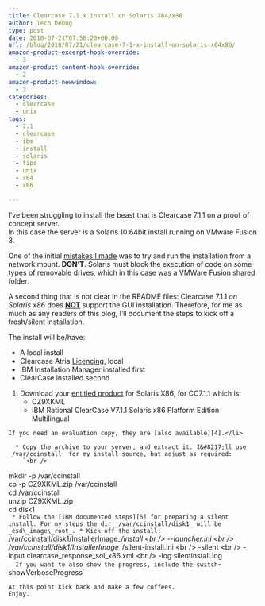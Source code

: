 ```yaml
---
title: Clearcase 7.1.x install on Solaris X64/x86
author: Tech Debug
type: post
date: 2010-07-21T07:58:20+00:00
url: /blog/2010/07/21/clearcase-7-1-x-install-on-solaris-x64x86/
amazon-product-excerpt-hook-override:
  - 3
amazon-product-content-hook-override:
  - 2
amazon-product-newwindow:
  - 3
categories:
  - clearcase
  - unix
tags:
  - 7.1
  - clearcase
  - ibm
  - install
  - solaris
  - tips
  - unix
  - x64
  - x86

---
```

I&#8217;ve been struggling to install the beast that is Clearcase 7.1.1 on a proof of concept server.  
In this case the server is a Solaris 10 64bit install running on VMware Fusion 3.

One of the initial [mistakes I made][1] was to try and run the installation from a network mount. **DON&#8217;T**. Solaris must block the execution of code on some types of removable drives, which in this case was a VMWare Fusion shared folder.

A second thing that is not clear in the README files: Clearcase 7.1.1 _on Solaris x86_ does **[NOT][1]** support the GUI installation. Therefore, for me as much as any readers of this blog, I&#8217;ll document the steps to kick off a fresh/silent installation.

The install will be/have:

  * A local install
  * Clearcase Atria [Licencing][2], local
  * IBM Installation Manager installed first
  * ClearCase installed second

  1. Download your [entitled product][3] for Solaris X86, for CC7.1.1 which is: 
      * CZ9XKML
      * IBM Rational ClearCase V7.1.1 Solaris x86 Platform Edition Multilingual
    
    If you need an evaluation copy, they are [also available][4].</li> 
    
      * Copy the archive to your server, and extract it. I&#8217;ll use _/var/ccinstall_ for my install source, but adjust as required:  
        `<br />
mkdir -p /var/ccinstall<br />
cp -p CZ9XKML.zip /var/ccinstall<br />
cd /var/ccinstall<br />
unzip CZ9XKML.zip<br />
cd disk1<br />
` 
      * Follow the [IBM documented steps][5] for preparing a silent install. For my steps the dir _/var/ccinstall/disk1_ will be _esd\_image\_root_.
      * Kick off the install:  
        `<br />
/var/ccinstall/disk1/InstallerImage_*/install \<br />
--launcher.ini \<br />
/var/ccinstall/disk1/InstallerImage_*/silent-install.ini \<br />
-silent \<br />
-input clearcase_response_sol_x86.xml \<br />
-log silentinstall.log<br />
`  
        If you want to also show the progress, include the switch `-showVerboseProgress`</ol> 
    
    At this point kick back and make a few coffees.  
    Enjoy.

 [1]: http://www.ibm.com/developerworks/forums/thread.jspa?threadID=257695
 [2]: http://www-01.ibm.com/software/rational/support/licensing/
 [3]: https://www-112.ibm.com/software/howtobuy/softwareandservices/
 [4]: https://www14.software.ibm.com/webapp/iwm/web/preLogin.do?source=rational
 [5]: https://publib.boulder.ibm.com/infocenter/cchelp/v7r1m0/index.jsp?topic=/com.ibm.rational.clearcase.cc_ms_install.doc/topics/c_non_gui_inst.htm